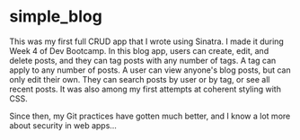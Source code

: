 simple_blog
===========
This was my first full CRUD app that I wrote using Sinatra. I made it during Week 4 of Dev Bootcamp. In this blog app, users can create, edit, and delete posts, and they can tag posts with any number of tags. A tag can apply to any number of posts. A user can view anyone's blog posts, but can only edit their own. They can search posts by user or by tag, or see all recent posts. It was also among my first attempts at coherent styling with CSS.

Since then, my Git practices have gotten much better, and I know a lot more about security in web apps...

